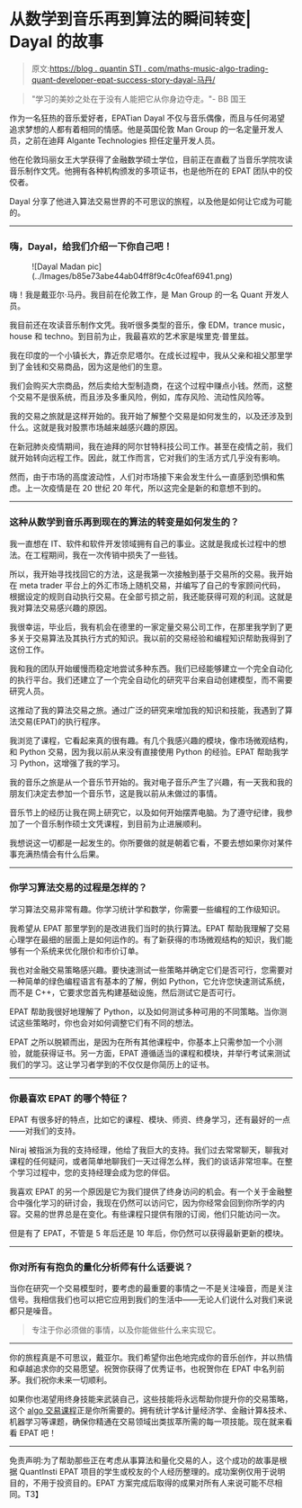 # 从数学到音乐再到算法的瞬间转变| Dayal 的故事

> 原文:[https://blog . quantin STI . com/maths-music-algo-trading-quant-developer-epat-success-story-dayal-马丹/](https://blog.quantinsti.com/maths-music-algo-trading-quant-developer-epat-success-story-dayal-madan/)

> "学习的美妙之处在于没有人能把它从你身边夺走。"- BB 国王

作为一名狂热的音乐爱好者，EPATian Dayal 不仅与音乐偶像，而且与任何渴望追求梦想的人都有着相同的情感。他是英国伦敦 Man Group 的一名定量开发人员，之前在迪拜 Algante Technologies 担任定量开发人员。

他在伦敦玛丽女王大学获得了金融数学硕士学位，目前正在直截了当音乐学院攻读音乐制作文凭。他拥有各种机构颁发的多项证书，也是他所在的 EPAT 团队中的佼佼者。

Dayal 分享了他进入算法交易世界的不可思议的旅程，以及他是如何让它成为可能的。

* * *

### 嗨，Dayal，给我们介绍一下你自己吧！

<figure class="kg-card kg-image-card">![Dayal Madan pic](../Images/b85e73abe44ab04ff8f9c4c0feaf6941.png)</figure>

嗨！我是戴亚尔·马丹。我目前在伦敦工作，是 Man Group 的一名 Quant 开发人员。

我目前还在攻读音乐制作文凭。我听很多类型的音乐，像 EDM，trance music，house 和 techno。到目前为止，我最喜欢的艺术家是埃里克·普里兹。

我在印度的一个小镇长大，靠近奈尼塔尔。在成长过程中，我从父亲和祖父那里学到了金钱和交易商品，因为这是他们的生意。

我们会购买大宗商品，然后卖给大型制造商，在这个过程中赚点小钱。然而，这整个交易不是很系统，而且涉及多重风险，例如，库存风险、流动性风险等。

我的交易之旅就是这样开始的。我开始了解整个交易是如何发生的，以及还涉及到什么。这就是我对股票市场越来越感兴趣的原因。

在新冠肺炎疫情期间，我在迪拜的阿尔甘特科技公司工作。甚至在疫情之前，我们就开始转向远程工作。因此，就工作而言，它对我们的生活方式几乎没有影响。

然而，由于市场的高度波动性，人们对市场接下来会发生什么一直感到恐惧和焦虑。上一次疫情是在 20 世纪 20 年代，所以这完全是新的和意想不到的。

* * *

### 这种从数学到音乐再到现在的算法的转变是如何发生的？

我一直想在 IT、软件和软件开发领域拥有自己的事业。这就是我成长过程中的想法。在工程期间，我在一次传销中损失了一些钱。

所以，我开始寻找找回它的方法，这是我第一次接触到基于交易所的交易。我开始在 meta trader 平台上的外汇市场上随机交易，并编写了自己的专家顾问代码，根据设定的规则自动执行交易。在全部亏损之前，我还能获得可观的利润。这就是我对算法交易感兴趣的原因。

我很幸运，毕业后，我有机会在德里的一家定量交易公司工作，在那里我学到了更多关于交易算法及其执行方式的知识。我以前的交易经验和编程知识帮助我得到了这份工作。

我和我的团队开始缓慢而稳定地尝试多种东西。我们已经能够建立一个完全自动化的执行平台。我们还建立了一个完全自动化的研究平台来自动创建模型，而不需要研究人员。

这推动了我的算法交易之旅。通过广泛的研究来增加我的知识和技能，我遇到了算法交易(EPAT)的执行程序。

我浏览了课程，它看起来真的很有趣。有几个我感兴趣的模块，像市场微观结构，和 Python 交易，因为我以前从来没有直接使用 Python 的经验。EPAT 帮助我学习 Python，这增强了我的学习。

我的音乐之旅是从一个音乐节开始的。我对电子音乐产生了兴趣，有一天我和我的朋友们决定去参加一个音乐节，这是我以前从未做过的事情。

音乐节上的经历让我在网上研究它，以及如何开始摆弄电脑。为了遵守纪律，我参加了一个音乐制作硕士文凭课程，到目前为止进展顺利。

我想说这一切都是一起发生的。你所要做的就是朝着它看，不要去想如果你对某件事充满热情会有什么后果。

* * *

### 你学习算法交易的过程是怎样的？

学习算法交易非常有趣。你学习统计学和数学，你需要一些编程的工作级知识。

我希望从 EPAT 那里学到的是改进我们当时的执行算法。EPAT 帮助我理解了交易心理学在最细的层面上是如何运作的。有了新获得的市场微观结构的知识，我们能够有一个系统来优化限价和市价订单。

我也对金融交易策略感兴趣。要快速测试一些策略并确定它们是否可行，您需要对一种简单的绿色编程语言有基本的了解，例如 Python，它允许您快速测试系统，而不是 C++，它要求您首先构建基础设施，然后测试它是否可行。

EPAT 帮助我很好地理解了 Python，以及如何测试多种可用的不同策略。当你测试这些策略时，你也会对如何调整它们有不同的想法。

EPAT 之所以脱颖而出，是因为在所有其他课程中，你基本上只需参加一个小测验，就能获得证书。另一方面，EPAT 遵循适当的课程和模块，并举行考试来测试我们的学习。这让学习者学到的不仅仅是你简历上的证书。

* * *

### 你最喜欢 EPAT 的哪个特征？

EPAT 有很多好的特点，比如它的课程、模块、师资、终身学习，还有最好的一点——对我们的支持。

Niraj 被指派为我的支持经理，他给了我巨大的支持。我们过去常常聊天，聊我对课程的任何疑问，或者简单地聊我们一天过得怎么样，我们的谈话非常坦率。在整个学习过程中，您的支持经理会成为您的伴侣。

我喜欢 EPAT 的另一个原因是它为我们提供了终身访问的机会。有一个关于金融整合中强化学习的研讨会，我现在仍然可以访问它，因为你经常会回到你所学的内容。交易的世界总是在变化。有些课程只提供有限的订阅，他们只能访问一次。

但是有了 EPAT，不管是 5 年后还是 10 年后，你仍然可以获得最新更新的模块。

* * *

### 你对所有有抱负的量化分析师有什么话要说？

当你在研究一个交易模型时，要考虑的最重要的事情之一不是关注噪音，而是关注信号。我相信我们也可以把它应用到我们的生活中——无论人们说什么对我们来说都只是噪音。

> 专注于你必须做的事情，以及你能做些什么来实现它。

* * *

你的旅程真是不可思议，戴亚尔。我们希望你出色地完成你的音乐创作，并以热情和卓越追求你的交易愿望。祝贺你获得了优秀证书，也祝贺你在 EPAT 中名列前茅。我们祝你未来一切顺利。

如果你也渴望用终身技能来武装自己，这些技能将永远帮助你提升你的交易策略，这个 [algo 交易课程](https://www.quantinsti.com/epat)正是你所需要的。拥有统计学&计量经济学、金融计算&技术、机器学习等课题，确保你精通在交易领域出类拔萃所需的每一项技能。现在就来看看 EPAT 吧！

* * *

免责声明:为了帮助那些正在考虑从事算法和量化交易的人，这个成功的故事是根据 QuantInsti EPAT 项目的学生或校友的个人经历整理的。成功案例仅用于说明目的，不用于投资目的。EPAT 方案完成后取得的成果对所有人来说可能不尽相同。T3】